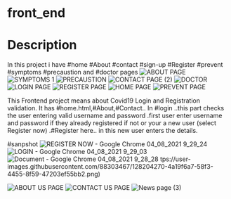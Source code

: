 # front_end

# Description
In this project i have #home
#About
#contact
#sign-up
#Register
#prevent
#symptoms
#precaustion and #doctor pages
![ABOUT PAGE](https://user-images.githubusercontent.com/88303467/130074803-06d279df-4f18-4d56-a995-e728d555ab44.png)
![SYMPTOMS 1](https://user-images.githubusercontent.com/88303467/130074866-26e0edae-920e-4200-b72d-5fb977e3346b.png)
![PRECAUSTION](https://user-images.githubusercontent.com/88303467/130074905-46e3ab35-0840-43d2-9ee3-0383bc5e7836.png)
![CONTACT PAGE (2)](https://user-images.githubusercontent.com/88303467/130074941-0f76baed-48dc-45ac-a90a-96c62221e28e.png)
![DOCTOR](https://user-images.githubusercontent.com/88303467/130075000-15ac7261-4ff8-4b9a-a9f9-4cf02fe1cb6f.png)
![LOGIN PAGE](https://user-images.githubusercontent.com/88303467/130075078-8097897c-c2a0-4079-b535-8f9a7b26b209.png)
![REGISTER PAGE](https://user-images.githubusercontent.com/88303467/130075096-ccd5ddbe-c575-4eff-9280-161aaa4869a4.png)
![HOME PAGE](https://user-images.githubusercontent.com/88303467/130074694-1c99bee5-96a1-4b7b-92b4-b803b758bbb2.png)
![PREVENT PAGE](https://user-images.githubusercontent.com/88303467/130074724-1ac31b7e-43f9-498a-a743-e66ce99d1226.png)

This Frontend project means about Covid19 Login and Registration validation. It has #home.html,#About,#Contact..
In #login ..this part checks the user entering valid username and password .first user enter username and password if they already registered 
if not or your a new user (select Register now) .#Register here.. in this new user enters  the details. 

#sanpshot
![REGISTER NOW - Google Chrome 04_08_2021 9_29_24](https://user-images.githubusercontent.com/88303467/128203183-67708b7a-7648-4e34-a48a-d9a16ed456d2.png)
![LOGIN - Google Chrome 04_08_2021 9_29_03](https://user-images.githubusercontent.com/88303467/128203193-672cb4b1-be73-4512-ba69-ac75eba6e2f0.png)
![Document - Google Chrome 04_08_2021 9_28_28](https://user-images.githubusercontent.com/88303467/128203204-e7180833-9f24-4841-9d95-5f0e1579032f.png)
tps://user-images.githubusercontent.com/88303467/128204270-4a19f6a7-58f3-4455-8f59-47203ef55bb2.png)

![ABOUT US PAGE](https://user-images.githubusercontent.com/88303467/129248719-81d8e0b6-3c7c-42fa-b294-fa4abc00e7d8.png)
![CONTACT US PAGE](https://user-images.githubusercontent.com/88303467/129250090-79472446-cab0-452e-91a0-3ef002a8d7fd.png)
![News page (3)](https://user-images.githubusercontent.com/88303467/129250158-defcf450-b1d8-4076-8b0a-06a2ff6f3ed1.png)

